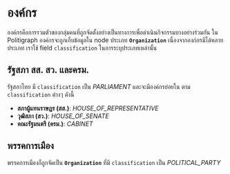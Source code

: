 # องค์กร

องค์กรคือการรวมตัวของกลุ่มคนที่ถูกจัดตั้งอย่างเป็นทางการเพื่อดำเนินกิจกรรมบางอย่างร่วมกัน ใน Politigraph องค์กรจะถูกเก็บข้อมูลใน node ประเภท **`Organization`** เนื่องจากองก์กรมีได้หลายประเภท เราใช้ field `classification` ในการระบุประเภทเหล่านั้น

## รัฐสภา สส. สว. และครม.

รัฐสภาไทย มี `classification` เป็น _PARLIAMENT_ และจะมีองค์กรย่อยใน ตาม `classification` ต่างๆ ดังนี้

- **สภาผู้แทนราษฎร (สส.)**: _HOUSE_OF_REPRESENTATIVE_
- **วุฒิสภา (สว.)**: _HOUSE_OF_SENATE_
- **คณะรัฐมนตรี (ครม.)**: _CABINET_

<QueryGraph  query="query Query($where: OrganizationWhere) { organizations(where: $where) { id name classification founding_date dissolution_date children { id name classification description founding_date dissolution_date } } }" :variables='{ "where": { "classification_EQ": "PARLIAMENT" } }'></QueryGraph>

## พรรคการเมือง

พรรคการเมืองก็ถูกจัดเป็น **`Organization`** ที่มี `classification` เป็น _POLITICAL_PARTY_

<QueryGraph query="query Organizations($where: OrganizationWhere) { organizations(where: $where) { id name color } }" :variables='{ "where": { "classification_EQ": "POLITICAL_PARTY" } }'></QueryGraph>

